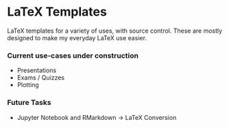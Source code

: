 # LaTeX Templates

LaTeX templates for a variety of uses, with source control. These are mostly designed to make my everyday LaTeX use easier. 

### Current use-cases under construction
- Presentations
- Exams / Quizzes
- Plotting

### Future Tasks
- Jupyter Notebook and RMarkdown -> LaTeX Conversion
